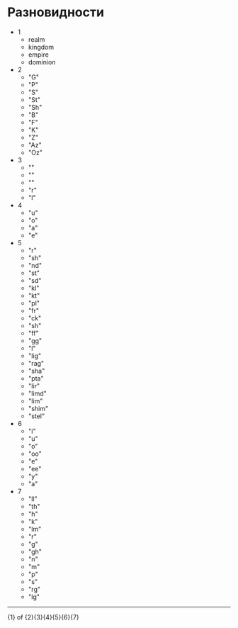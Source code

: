 # Разновидности

*   1
    *   realm
    *   kingdom
    *   empire
    *   dominion
*   2
    *   "G"
    *   "P"
    *   "S"
    *   "St"
    *   "Sh"
    *   "B"
    *   "F"
    *   "K"
    *   "Z"
    *   "Az"
    *   "Oz"
*   3
    *   ""
    *   ""
    *   ""
    *   "r"
    *   "l"
*   4
    *   "u"
    *   "o"
    *   "a"
    *   "e"
*   5
    *   "r"
    *   "sh"
    *   "nd"
    *   "st"
    *   "sd"
    *   "kl"
    *   "kt"
    *   "pl"
    *   "fr"
    *   "ck"
    *   "sh"
    *   "ff"
    *   "gg"
    *   "l"
    *   "lig"
    *   "rag"
    *   "sha"
    *   "pta"
    *   "lir"
    *   "limd"
    *   "lim"
    *   "shim"
    *   "stel"
*   6
    *   "i"
    *   "u"
    *   "o"
    *   "oo"
    *   "e"
    *   "ee"
    *   "y"
    *   "a"
*   7
    *   "ll"
    *   "th"
    *   "h"
    *   "k"
    *   "lm"
    *   "r"
    *   "g"
    *   "gh"
    *   "n"
    *   "m"
    *   "p"
    *   "s"
    *   "rg"
    *   "lg"

----

{1} of {2}{3}{4}{5}{6}{7}

